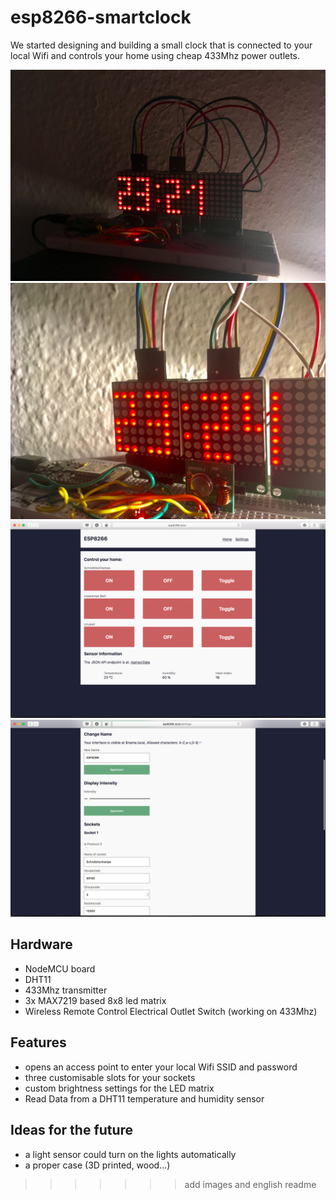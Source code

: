 # esp8266-smartclock

We started designing and building a small clock that is connected to your local Wifi and controls your home using cheap 433Mhz power outlets.

<img src="images/IMG_4446.JPG"/>
<img src="images/IMG_1157.JPG"/>
<img src="images/screenshot1.png"/>
<img src="images/screenshot2.png"/>

## Hardware
* NodeMCU board
* DHT11
* 433Mhz transmitter
* 3x MAX7219 based 8x8 led matrix
* Wireless Remote Control Electrical Outlet Switch (working on 433Mhz)

## Features
* opens an access point to enter your local Wifi SSID and password
* three customisable slots for your sockets
* custom brightness settings for the LED matrix
* Read Data from a DHT11 temperature and humidity sensor

## Ideas for the future
* a light sensor could turn on the lights automatically
* a proper case (3D printed, wood...)
>>>>>>> add images and english readme
